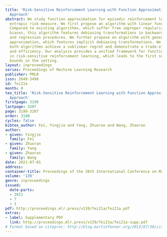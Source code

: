 ```yaml
---
title: 'Risk-Sensitive Reinforcement Learning with Function Approximation: A Debiasing
  Approach'
abstract: We study function approximation for episodic reinforcement learning with
  entropic risk measure. We first propose an algorithm with linear function approximation.
  Compared to existing algorithms, which suffer from improper regularization and regression
  biases, this algorithm features debiasing transformations in backward induction
  and regression procedures. We further propose an algorithm with general function
  approximation, which features implicit debiasing transformations. We prove that
  both algorithms achieve a sublinear regret and demonstrate a trade-off between generality
  and efficiency. Our analysis provides a unified framework for function approximation
  in risk-sensitive reinforcement learning, which leads to the first sublinear regret
  bounds in the setting.
layout: inproceedings
series: Proceedings of Machine Learning Research
publisher: PMLR
issn: 2640-3498
id: fei21a
month: 0
tex_title: 'Risk-Sensitive Reinforcement Learning with Function Approximation: A Debiasing
  Approach'
firstpage: 3198
lastpage: 3207
page: 3198-3207
order: 3198
cycles: false
bibtex_author: Fei, Yingjie and Yang, Zhuoran and Wang, Zhaoran
author:
- given: Yingjie
  family: Fei
- given: Zhuoran
  family: Yang
- given: Zhaoran
  family: Wang
date: 2021-07-01
address:
container-title: Proceedings of the 38th International Conference on Machine Learning
volume: '139'
genre: inproceedings
issued:
  date-parts:
  - 2021
  - 7
  - 1
pdf: http://proceedings.mlr.press/v139/fei21a/fei21a.pdf
extras:
- label: Supplementary PDF
  link: http://proceedings.mlr.press/v139/fei21a/fei21a-supp.pdf
# Format based on citeproc: http://blog.martinfenner.org/2013/07/30/citeproc-yaml-for-bibliographies/
---
```


